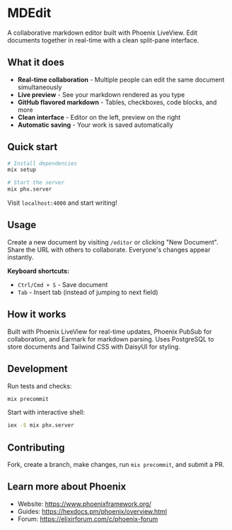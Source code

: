 # MDEdit

A collaborative markdown editor built with Phoenix LiveView. Edit documents together in real-time with a clean split-pane interface.

## What it does

- **Real-time collaboration** - Multiple people can edit the same document simultaneously
- **Live preview** - See your markdown rendered as you type
- **GitHub flavored markdown** - Tables, checkboxes, code blocks, and more
- **Clean interface** - Editor on the left, preview on the right
- **Automatic saving** - Your work is saved automatically

## Quick start

```bash
# Install dependencies
mix setup

# Start the server
mix phx.server
```

Visit `localhost:4000` and start writing!

## Usage

Create a new document by visiting `/editor` or clicking "New Document". Share the URL with others to collaborate. Everyone's changes appear instantly.

**Keyboard shortcuts:**
- `Ctrl/Cmd + S` - Save document
- `Tab` - Insert tab (instead of jumping to next field)

## How it works

Built with Phoenix LiveView for real-time updates, Phoenix PubSub for collaboration, and Earmark for markdown parsing. Uses PostgreSQL to store documents and Tailwind CSS with DaisyUI for styling.

## Development

Run tests and checks:
```bash
mix precommit
```

Start with interactive shell:
```bash
iex -S mix phx.server
```

## Contributing

Fork, create a branch, make changes, run `mix precommit`, and submit a PR.

## Learn more about Phoenix

* Website: https://www.phoenixframework.org/
* Guides: https://hexdocs.pm/phoenix/overview.html
* Forum: https://elixirforum.com/c/phoenix-forum